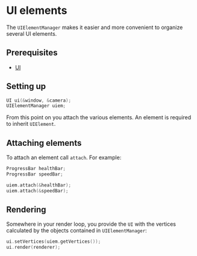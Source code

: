 # UI elements

The ``UIElementManager`` makes it easier and more convenient to
organize several UI elements.

## Prerequisites
* [UI](ui.md)

## Setting up

````c++
UI ui(&window, &camera);
UIElementManager uiem;
````

From this point on you attach the various elements.
An element is required to inherit ``UIElement``.

## Attaching elements
To attach an element call ``attach``. For example:

````c++
ProgressBar healthBar;
ProgressBar speedBar;

uiem.attach(&healthBar);
uiem.attach(&speedBar);
````

## Rendering
Somewhere in your render loop, you provide the ``UI``
with the vertices calculated by the objects contained in
``UIElementManager``:

````c++
ui.setVertices(uiem.getVertices());
ui.render(renderer);
````
